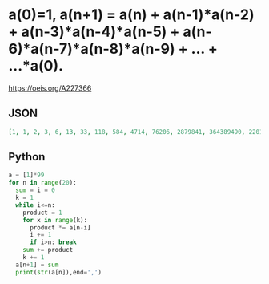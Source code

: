 # a\(0\)\=1, a\(n\+1\) \= a\(n\) \+ a\(n\-1\)\*a\(n\-2\) \+ a\(n\-3\)\*a\(n\-4\)\*a\(n\-5\) \+ a\(n\-6\)\*a\(n\-7\)\*a\(n\-8\)\*a\(n\-9\) \+ \.\.\. \+ \.\.\.\*a\(0\)\.
https://oeis.org/A227366
## JSON
```JSON
[1, 1, 2, 3, 6, 13, 33, 118, 584, 4714, 76206, 2879841, 364389490, 220150411628, 1049813737275512, 80222580570107370160, 231117086585854944888597249, 84218767584329653007205530276477742, 18540809099930664963747242025045529905738135516]
```
## Python
```Python
a = [1]*99
for n in range(20):
  sum = i = 0
  k = 1
  while i<=n:
    product = 1
    for x in range(k):
      product *= a[n-i]
      i += 1
      if i>n: break
    sum += product
    k += 1
  a[n+1] = sum
  print(str(a[n]),end=',')
```
